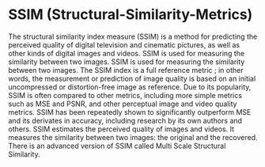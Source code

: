 # SSIM (Structural-Similarity-Metrics)
The structural similarity index measure (SSIM) is a method for predicting the perceived quality of digital television and cinematic pictures, as well as other kinds of digital images and videos. SSIM is used for measuring the similarity between two images. SSIM is used for measuring the similarity between two images. The SSIM index is a full reference metric ; in other words, the measurement or prediction of image quality is based on an initial uncompressed or distortion-free image as reference. Due to its popularity, SSIM is often compared to other metrics, including more simple metrics such as MSE and PSNR, and other perceptual image and video quality metrics. SSIM has been repeatedly shown to significantly outperform MSE and its derivates in accuracy, including research by its own authors and others. SSIM estimates the perceived quality of images and videos. It measures the similarity between two images: the original and the recovered. There is an advanced version of SSIM called Multi Scale Structural Similarity.
